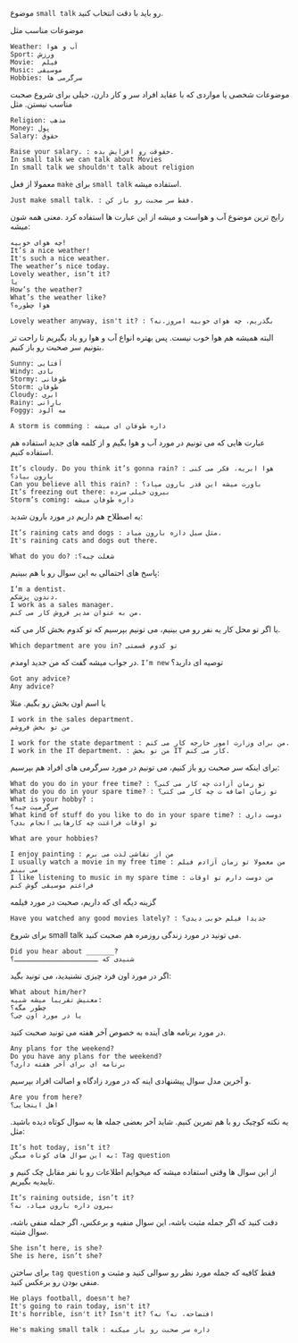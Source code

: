 موضوع `small talk` رو باید با دقت انتخاب کنید.


موضوعات مناسب مثل
```
Weather: آب و هوا
Sport: ورزش
Movie:  فیلم
Music: موسیقی
Hobbies: سرگرمی ها
```
موضوعات شخصی یا مواردی که با عقاید افراد سر و کار دارن، خیلی برای شروع صحبت مناسب نیستن. مثل
```
Religion: مذهب
Money: پول
Salary: حقوق
```
```
Raise your salary. : حقوقت رو افزایش بده.
In small talk we can talk about Movies
In small talk we shouldn't talk about religion
```
معمولا از فعل `make` برای `small talk` استفاده میشه.
```
Just make small talk. : فقط سر صحبت رو باز کن.

```
رایج ترین موضوع آب و هواست و میشه از این عبارت ها استفاده کرد .معنی همه شون میشه:
```
چه هوای خوبیه!
It’s a nice weather!
It's such a nice weather.
The weather’s nice today.
Lovely weather, isn’t it?
یا
How’s the weather?
What’s the weather like?
هوا چطوره؟
```
```
Lovely weather anyway, isn't it? : بگذریم، چه هوای خوبیه امروز.نه؟
```
البته همیشه هم هوا خوب نیست. پس بهتره انواع آب و هوا رو یاد بگیریم تا راحت تر بتونیم سر صحبت رو باز کنیم.
```
Sunny: آفتابی
Windy: بادی
Stormy: طوفانی
Storm: طوفان
Cloudy: ابری
Rainy: بارانی
Foggy: مه آلود
```
```
A storm is comming : داره طوفان ای میشه
```
عبارت هایی که می تونیم در مورد آب و هوا بگیم و از کلمه های جدید استفاده هم استفاده کنیم.
```
It’s cloudy. Do you think it’s gonna rain? : هوا ابریه، فکر می کنی بارون بیاد؟
Can you believe all this rain? : باورت میشه این قدر بارون میاد؟
It’s freezing out there: بیرون خیلی سرده
Storm’s coming: داره طوفان میشه
```
یه اصطلاح هم داریم در مورد بارون شدید:
```
It’s raining cats and dogs : مثل سیل داره بارون میاد.
It's raining cats and dogs out there.
```
```
What do you do? :شغلت چیه؟
```
پاسخ های احتمالی به این سوال رو با هم ببینیم:
```
I’m a dentist.
دندون پزشکم.
I work as a sales manager.
من به عنوان مدیر فروش کار می کنم.
```
یا اگر تو محل کار یه نفر رو می بینیم، می تونیم بپرسیم که تو کدوم بخش کار می کنه.

```
Which department are you in? تو کدوم قسمتی
```
در جواب میشه گفت که من جدید اومدم.
`I’m new`
توصیه ای دارید؟
```
Got any advice?
Any advice?
```
یا اسم اون بخش رو بگیم. مثلا
```
I work in the sales department.
من تو بخش فروشم

```
```
I work for the state department : من برای وزارت امور خارجه کار می کنم.
I work in the IT department. : من تو بخش IT کار می کنم.
```
برای اینکه سر صحبت رو باز کنیم، می تونیم در مورد سرگرمی های افراد هم بپرسیم:
```
What do you do in your free time? : تو زمان آزادت چه کار می کنی؟
What do you do in your spare time? : تو زمان اضافه ت چه کار می کنی؟ 
What is your hobby? :
سرگرمیت چیه؟
What kind of stuff do you like to do in your spare time? : دوست داری تو اوقات فراغتت چه کارهایی انجام بدی؟
```
```
What are your hobbies?
```
```
I enjoy painting : من از نقاشی لذت می برم
I usually watch a movie in my free time : من معمولا تو زمان آزادم فیلم می بینم
I like listening to music in my spare time : من دوست دارم تو اوقات فراغتم موسیقی گوش کنم
```
گزینه دیگه ای که داریم، صحبت در مورد فیلمه
```
Have you watched any good movies lately? : جدیدا فیلم خوبی دیدی؟
```
برای شروع small talk می تونید در مورد زندگی روزمره هم صحبت کنید.
```
Did you hear about _______?
شنیدی که ـــــــــــــــــــــ؟
```
اگر در مورد اون فرد چیزی نشنیدید، می تونید بگید:
```
What about him/her?
معنیش تقریبا میشه شبیه:
چطور مگه؟
یا در مورد اون چی؟
```
در مورد برنامه های آینده به خصوص آخر هفته می تونید صحبت کنید.
```
Any plans for the weekend?
Do you have any plans for the weekend?
برنامه ای برای آخر هفته داری؟
```
و آخرین مدل سوال پیشنهادی اینه که در مورد زادگاه و اصالت افراد بپرسیم.
```
Are you from here?
اهل اینجایی؟
```
یه نکته کوچیک رو با هم تمرین کنیم. شاید آخر بعضی جمله ها یه سوال کوتاه دیده باشید. مثل:
```
It’s hot today, isn’t it?
به این سوال های کوتاه میگن: Tag question 
```
از این سوال ها وقتی استفاده میشه که میخوایم اطلاعات رو با نفر مقابل چک کنیم و تاییدیه بگیریم.
```
It’s raining outside, isn’t it?
بیرون داره بارون میاد، نه؟
```
دقت کنید که اگر جمله مثبت باشه، این سوال منفیه و برعکس، اگر جمله منفی باشه، سوال مثبته.
```
She isn’t here, is she?
She is here, isn’t she?
```
برای ساختن `tag question` فقط کافیه که جمله مورد نظر رو سوالی کنید و مثبت و منفی بودن رو برعکس کنید.
```
He plays football, doesn't he?
It's going to rain today, isn't it?
It's horrible, isn't it? Isn't it? افتضاحه، نه؟ نه؟
```
```
He's making small talk : داره سر صحبت رو باز میکنه
```
